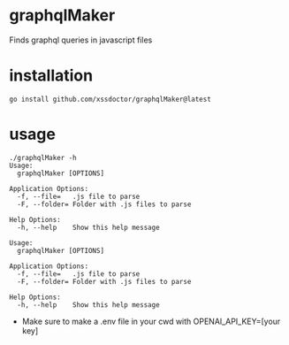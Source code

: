 # graphqlMaker
Finds graphql queries in javascript files
# installation
```
go install github.com/xssdoctor/graphqlMaker@latest
```
# usage
```
./graphqlMaker -h
Usage:
  graphqlMaker [OPTIONS]

Application Options:
  -f, --file=   .js file to parse
  -F, --folder= Folder with .js files to parse

Help Options:
  -h, --help    Show this help message

Usage:
  graphqlMaker [OPTIONS]

Application Options:
  -f, --file=   .js file to parse
  -F, --folder= Folder with .js files to parse

Help Options:
  -h, --help    Show this help message
```

- Make sure to make a .env file in your cwd with OPENAI_API_KEY=[your key]
